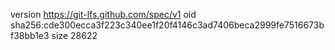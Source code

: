 version https://git-lfs.github.com/spec/v1
oid sha256:cde300ecca3f223c340ee1f20f4146c3ad7406beca2999fe7516673bf38bb1e3
size 28622
